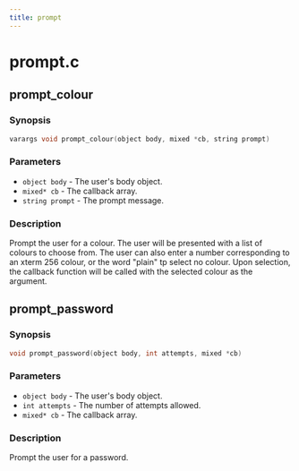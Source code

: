 ```yaml
---
title: prompt
---
```

# prompt.c

## prompt_colour

### Synopsis

```c
varargs void prompt_colour(object body, mixed *cb, string prompt)
```

### Parameters

* `object body` - The user's body object.
* `mixed* cb` - The callback array.
* `string prompt` - The prompt message.

### Description

Prompt the user for a colour. The user will be presented with a
list of colours to choose from. The user can also enter a
number corresponding to an xterm 256 colour, or the word "plain"
tp select no colour.
Upon selection, the callback function will be called with the
selected colour as the argument.

## prompt_password

### Synopsis

```c
void prompt_password(object body, int attempts, mixed *cb)
```

### Parameters

* `object body` - The user's body object.
* `int attempts` - The number of attempts allowed.
* `mixed* cb` - The callback array.

### Description

Prompt the user for a password.

